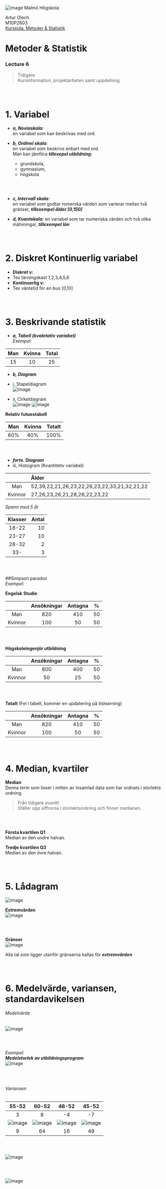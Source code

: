 ![image](https://pbs.twimg.com/profile_images/624172340/mah-logo-twitter_normal.png "Malmö Högskola") Malmö Högskola


Artur Olech <br>
M10P2603 <br>
[Kurssida: Metoder & Statistik](http://edu.mah.se/DA237A "Metoder för mätning av användbarhet i informationssystem")
# Metoder & Statistik
### Lecture 6
> Tidigare  
Kursinformation, projektarbeten samt uppdelning.

### <br>


# 1. Variabel
*  ***a, Noviaskala:***  
en variabel som kan beskrivas med ord.

* ***b, Ordinel skala:***  
en variabel som beskrivs enbart med ord.  
Man kan jämföra ***tillexepel utbildning:***  
  * grundskola,
  * gymnasium,
  * högskola


### <br>


* ***c, Intervall skala:***  
en variabel som godtar romerska värden som varierar mellan två gränser, ***tillexempel ålder [0,150]***

* ***d, Kvantskala:***
en variabel som tar numeriska värden och två olika mätvningar, ***tillexempel lön***


### <br>


# 2. Diskret Kontinuerlig variabel
  * **Diskret v:**
   * Tex tärningskast 1,2,3,4,5,6
  * **Kontinuerlig v:**
   * Tex väntetid för en bus [0,10]


### <br>


# 3. Beskrivande statistik
* ***a, Tabell (kvaletativ variabel)***  
_Exempel:_

| Man | Kvinna | Total |
|:-:|:-:| :-:|
|15|10|25|

* ***b, Diagram***
 * i, Stapeldiagram  
 ![image](http://web.anglia.ac.uk/numbers/common_folder/graphics/fig2_bar_chart.jpg "stapeldiagram")

 * ii, Cirkeldiagram  
 ![image](https://gr-wordpress.s3.amazonaws.com/2013/10/pie-chart.png "Cirkeldiagram")
 ![image](https://raw.githubusercontent.com/CommanderAlchemy/Metoder-Statistik/master/Lectures/Lecture6_images/Cirkeldiagram_m%C3%A4n.png)


**Relativ futuestabell**

|Man | Kvinna | Totalt |
|:-:|:-:|:-:|
|60%|40%|100%


#### <br>


* ***forts. Diagram***
 * iii, Histogram (Kvantitetiv variabel)

||Ålder|
|:-:|:--|
|Man|52,39,22,21,26,23,22,26,23,22,33,21,32,21,22|
|Kvinnor|27,26,23,26,21,28,26,22,23,22|


_Spann med 5 år_


|Klasser|Antal|
|:-:|--:|
|18-22|10|
|23-27|10|
|28-32|2|
|33-|3|


### <br>


##Simpson paradox  
_Exempel:_

**Engelsk Studie**

||Ansökningar|Antagna|%|
|:-:|:-:|:-:|:-:|
|Man|820|410|50|
|Kvinnor|100|50|50|

### <br>


**Högskoleingenjör utbildning**

||Ansökningar|Antagna|%|
|:-:|:-:|:-:|:-:|
|Man|800|400|50|
|Kvinnor|50|25|50|

### <br>


**Totalt** (Fel i tabell, kommer en updatering på itslearning)

||Ansökningar|Antagna|%|
|:-:|:-:|:-:|:-:|
|Man|820|410|50|
|Kvinnor|100|50|50|

### <br>


# 4. Median, kvartiler
**Median**  
Denna term som lisser i mitten av insamlad data som har ordnats i storlekts ordning.

> Från tidigare avsnitt  
> Ställer upp siffrorna i storlektsordning och finner medianen.

### <br>


**Första kvartilen Q1**  
Median av den undre halvan.

**Tredje kvartilen Q3**  
Median av den övre halvan.

### <br>


# 5. Lådagram
![image](http://www.webbmatte.se/bilder/4_6_3_tod.jpg "lådagram")

**Extremvärden**  
![image](https://raw.githubusercontent.com/CommanderAlchemy/Metoder-Statistik/master/Lectures/Lecture6_images/Extremv%C3%A4rden.png "Extremvärden")


### <br>


**Gränser**  
![image](https://raw.githubusercontent.com/CommanderAlchemy/Metoder-Statistik/master/Lectures/Lecture6_images/Gr%C3%A4nser.png "Gränser")

Alla tal som ligger utanför gränserna kallas för ***extremvärden***


### <br>


# 6. Medelvärde, variansen, standardavikelsen
###### Medelvärde
![image](https://raw.githubusercontent.com/CommanderAlchemy/Metoder-Statistik/master/Lectures/Lecture6_images/Medelv%C3%A4rde.png "Medelvärde")


### <br>


_Exempel:_  
***Medelstorlek av utbildningsprogram***  
![image](https://raw.githubusercontent.com/CommanderAlchemy/Metoder-Statistik/master/Lectures/Lecture6_images/Medelv%C3%A4rde_0.png "Medelvärde ur exempel")


### <br>


###### Variansen
|55-52|60-52|48-52|45-52|
|:-:|:-:|:-:|:-:|
|3|8|-4|-7|
|![image](https://raw.githubusercontent.com/CommanderAlchemy/Metoder-Statistik/master/Lectures/Lecture6_images/sqrt_55-52.png)|![image](https://raw.githubusercontent.com/CommanderAlchemy/Metoder-Statistik/master/Lectures/Lecture6_images/sqrt_60-52.png)|![image](https://raw.githubusercontent.com/CommanderAlchemy/Metoder-Statistik/master/Lectures/Lecture6_images/sqrt_48-52.png)|![image](https://raw.githubusercontent.com/CommanderAlchemy/Metoder-Statistik/master/Lectures/Lecture6_images/sqrt_45-52.png)|
|9|64|16|49|


### <br>


![image](https://raw.githubusercontent.com/CommanderAlchemy/Metoder-Statistik/master/Lectures/Lecture6_images/Variansen.png)


### <br>


![image](https://raw.githubusercontent.com/CommanderAlchemy/Metoder-Statistik/master/Lectures/Lecture6_images/Avikelser.png)
